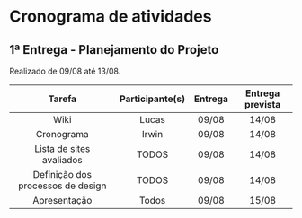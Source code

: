 # Cronograma de atividades

## 1ª Entrega - Planejamento do Projeto
<p align = "justify">Realizado de 09/08 até 13/08.</p>

|             Tarefa              |     Participante(s)       |Entrega|Entrega prevista|
|:-------------------------------:|:-------------------------:|:-----:|:--------------:|
|              Wiki               | Lucas                      | 09/08 |     14/08      |
|           Cronograma            |         Irwin             | 09/08 |     14/08      |
|    Lista de sites avaliados     |         TODOS            | 09/08 |     14/08      |
|Definição dos processos de design|     TODOS                 | 09/08 |     14/08      |
|       Apresentação              | Todos                     | 09/08 |     15/08      | 

</br>